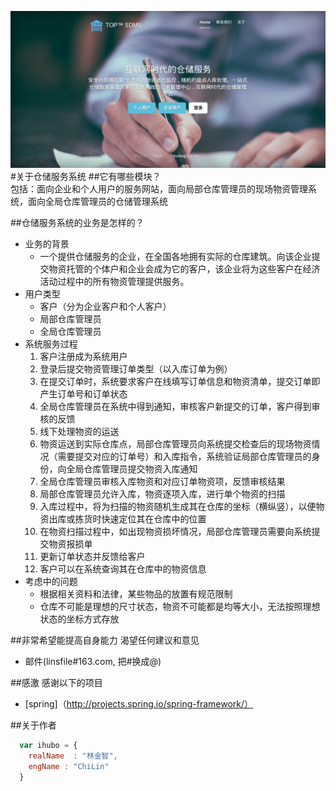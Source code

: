 
![DDD](market.png)
#关于仓储服务系统
##它有哪些模块？  
包括：面向企业和个人用户的服务网站，面向局部仓库管理员的现场物资管理系统，面向全局仓库管理员的仓储管理系统

##仓储服务系统的业务是怎样的？
* 业务的背景
    *  一个提供仓储服务的企业，在全国各地拥有实际的仓库建筑。向该企业提交物资托管的个体户和企业会成为它的客户，该企业将为这些客户在经济活动过程中的所有物资管理提供服务。
* 用户类型
    *  客户（分为企业客户和个人客户）
    *  局部仓库管理员
    *  全局仓库管理员
* 系统服务过程
    1.  客户注册成为系统用户
    2.  登录后提交物资管理订单类型（以入库订单为例）
    3.  在提交订单时，系统要求客户在线填写订单信息和物资清单，提交订单即产生订单号和订单状态
    4.  全局仓库管理员在系统中得到通知，审核客户新提交的订单，客户得到审核的反馈
    5.  线下处理物资的运送
    6.  物资运送到实际仓库点，局部仓库管理员向系统提交检查后的现场物资情况（需要提交对应的订单号）和入库指令，系统验证局部仓库管理员的身份，向全局仓库管理员提交物资入库通知
    7.  全局仓库管理员审核入库物资和对应订单物资项，反馈审核结果
    8.  局部仓库管理员允许入库，物资逐项入库，进行单个物资的扫描
    9.  入库过程中，将为扫描的物资随机生成其在仓库的坐标（横纵竖），以便物资出库或拣货时快速定位其在仓库中的位置
    10. 在物资扫描过程中，如出现物资损坏情况，局部仓库管理员需要向系统提交物资报损单
    11. 更新订单状态并反馈给客户
    12. 客户可以在系统查询其在仓库中的物资信息
* 考虑中的问题
    *  根据相关资料和法律，某些物品的放置有规范限制
    *  仓库不可能是理想的尺寸状态，物资不可能都是均等大小，无法按照理想状态的坐标方式存放

##非常希望能提高自身能力
渴望任何建议和意见

* 邮件(linsfile#163.com, 把#换成@)

##感激
感谢以下的项目

* [spring]（http://projects.spring.io/spring-framework/）

##关于作者

```javascript
  var ihubo = {
    realName  : "林金智",
    engName : "ChiLin"
  }
```
